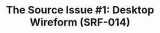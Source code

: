 ---
ee_id_thing: '4111'
site: '1'
type: '2'
inv_num: 2013-117
add_credit:
url: 2013-117-the-source-desktop-wireform
title: 'The Source Issue #1: Desktop Wireform (SRF-014)'
year: '2013'
display_year: '2013'
medium: Zine
dims: 11 x 8.5
pitch: Source code for “Desktop Wireform” sculpture printed on archival inks and paper,
  footnoted with artist txt, writing, poetry, whatevz, etc, etc, etc,,,,,,,
ps:
live_url:
youtube:
https://github.com/coryarcangel/alu: https://github.com/coryarcangel/Desktop-Wireform
imgs: the-source-desktop-wireform-2013-117-detail-01-ih.jpg
subheading:
download: the-source-desktop-wireform-2013-117-digital-master-ih.pdf
commission: Creative Capital
related: |-
  [109] [2011-102-hello-world] 2011-102 Hello World
  [111] [2011-103-hello-world] 2011-103 Hello World
  [117] [2011-099-hello-world] 2011-099 Hello World
  [149] [2010-081-hello-world] 2010-081 Hello World
layout: things-i-made
---